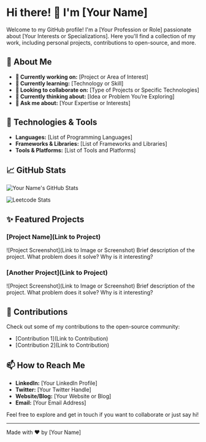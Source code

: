 # Hi there! 👋 I'm [Your Name] 

Welcome to my GitHub profile! I'm a [Your Profession or Role] passionate about [Your Interests or Specializations]. Here you'll find a collection of my work, including personal projects, contributions to open-source, and more. 

## 🚀 About Me
- **🔭 Currently working on:** [Project or Area of Interest]
- **🌱 Currently learning:** [Technology or Skill]
- **👯 Looking to collaborate on:** [Type of Projects or Specific Technologies]
- **🤔 Currently thinking about:** [Idea or Problem You’re Exploring]
- **💬 Ask me about:** [Your Expertise or Interests]

## 🔧 Technologies & Tools
- **Languages:** [List of Programming Languages]
- **Frameworks & Libraries:** [List of Frameworks and Libraries]
- **Tools & Platforms:** [List of Tools and Platforms]

## 📈 GitHub Stats
![Your Name's GitHub Stats](https://github-readme-stats.vercel.app/api?username=yourusername&show_icons=true&hide_title=true&count_private=true&hide=prs&theme=radical)

![Leetcode Stats](https://leetcard.jacoblin.cool/sivaarsb)

## ✨ Featured Projects
### [Project Name](Link to Project)
![Project Screenshot](Link to Image or Screenshot)
Brief description of the project. What problem does it solve? Why is it interesting?

### [Another Project](Link to Project)
![Project Screenshot](Link to Image or Screenshot)
Brief description of the project. What problem does it solve? Why is it interesting?

## 🌟 Contributions
Check out some of my contributions to the open-source community:
- [Contribution 1](Link to Contribution)
- [Contribution 2](Link to Contribution)

## 📫 How to Reach Me
- **LinkedIn:** [Your LinkedIn Profile]
- **Twitter:** [Your Twitter Handle]
- **Website/Blog:** [Your Website or Blog]
- **Email:** [Your Email Address]

Feel free to explore and get in touch if you want to collaborate or just say hi!

---

Made with ❤️ by [Your Name]
